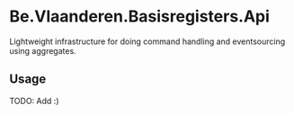 # Be.Vlaanderen.Basisregisters.Api

Lightweight infrastructure for doing command handling and eventsourcing using aggregates.

## Usage

TODO: Add :)
